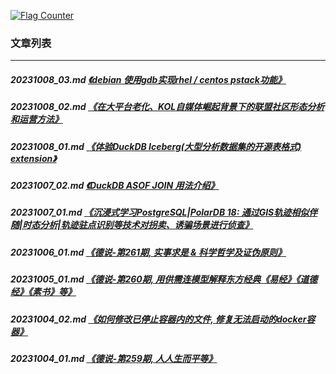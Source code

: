 <a rel="nofollow" href="http://info.flagcounter.com/h9V1"  ><img src="http://s03.flagcounter.com/count/h9V1/bg_FFFFFF/txt_000000/border_CCCCCC/columns_2/maxflags_12/viewers_0/labels_0/pageviews_0/flags_0/"  alt="Flag Counter"  border="0"  ></a>  
  
### 文章列表  
----  
##### 20231008_03.md   [《debian 使用gdb实现rhel / centos pstack功能》](20231008_03.md)  
##### 20231008_02.md   [《在大平台老化、KOL自媒体崛起背景下的联盟社区形态分析和运营方法》](20231008_02.md)  
##### 20231008_01.md   [《体验DuckDB Iceberg(大型分析数据集的开源表格式) extension》](20231008_01.md)  
##### 20231007_02.md   [《DuckDB ASOF JOIN 用法介绍》](20231007_02.md)  
##### 20231007_01.md   [《沉浸式学习PostgreSQL|PolarDB 18: 通过GIS轨迹相似伴随|时态分析|轨迹驻点识别等技术对拐卖、诱骗场景进行侦查》](20231007_01.md)  
##### 20231006_01.md   [《德说-第261期, 实事求是 & 科学哲学及证伪原则》](20231006_01.md)  
##### 20231005_01.md   [《德说-第260期, 用供需连模型解释东方经典《易经》《道德经》《素书》等》](20231005_01.md)  
##### 20231004_02.md   [《如何修改已停止容器内的文件, 修复无法启动的docker容器》](20231004_02.md)  
##### 20231004_01.md   [《德说-第259期, 人人生而平等》](20231004_01.md)  
